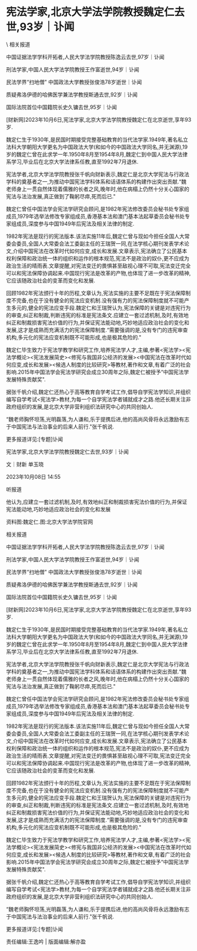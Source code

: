 # 宪法学家,北京大学法学院教授魏定仁去世,93岁｜讣闻  





\ 
相关报道

中国证据法学学科开拓者,人民大学法学院教授陈逸云去世,97岁｜讣闻

刑法学家,中国人民大学法学院教授王作富逝世,94岁｜讣闻

民法学界“扫地僧" 中国政法大学教授张俊浩78岁逝世｜讣闻

质疑弗洛伊德的哈佛医学兼法学教授斯通去世,92岁｜讣闻

国际法院首位中国籍院长史久镛去世,95岁｜讣闻

[财新网]2023年10月6日,宪法学家,北京大学法学院教授魏定仁在北京逝世,享年93岁.

魏定仁生于1930年,是民国时期接受完整基础教育的当代法学家.1949年,著名私立法科大学朝阳大学更名为中国政法大学(和如今的中国政法大学同名,并无渊源),19岁的魏定仁曾在此求学一年.1950年8月至1954年8月,魏定仁到中国人民大学法律系学习,毕业后在北京大学法律系任教,直至1992年7月退休.

宪法学者,北京大学法学院教授张千帆向财新表示,魏定仁是北京大学宪法与行政法学科的奠基者之一,为推动中国宪法学科体系和话语体系的构建作出突出贡献.“魏老师身上一贯自然体现着儒雅的长者之风,晚年时,他在病榻上仍然十分关心国家的宪法与法治发展,真正做到了鞠躬尽瘁,死而后已."

魏定仁曾任中国法学会宪法学研究会顾问,是1982年宪法修改委员会秘书处专家组成员,1979年选举法修改专家组成员,香港基本法和澳门基本法起草委员会秘书处专家组成员,深度参与中国1949年后宪法及相关法律的制定.

1982年宪法是现行的宪法版本.该法实施11年后,魏定仁曾与现如今担任全国人大常委会委员,全国人大常委会法工委副主任的王瑞贺一同,在法学核心期刊发表学术论文,介绍中国宪法在改革时代如何应变,成长和发展.文章表示,宪法确立了公民基本权利保障和政治统一体的组织和运作的根本规范,宪法不是政治的奴仆,更不应成为政治生活的晴雨表.文章提醒,对宪法变迁的畏惧甚至敌视心理不可取,宪法变迁完全可以和宪法保障协调起来.中国现行宪法是改革的产物,也体现了进一步改革的精神,它应该随政治社会的变革而变化和发展.

回顾1982年宪法颁行十年的历程,文章认为,宪法实施的主要不足既在于宪法保障制度不完备,也在于没有健全的宪法应变机制.没有强有力的宪法保障制度就不可能产生多元的,健全的宪法应变手段.魏定仁和王瑞贺认为,宪法保障的关键是对违宪行为的审查,纠正和制裁,判断违宪的标准是宪法条文.应建立一套过滤机制,及时,有效地纠正和制裁损害宪法价值的行为,并保证宪法能动地,巧妙地适应政治社会的变化和发展,这才是成熟而充满活力的宪法保障制度.“需要强调的是,没有专门的违宪审查机构,多元化的宪法应变机制既不可能形成,也是极其危险的."

魏定仁毕生致力于宪法学教学和研究工作,培养宪法学人才,主编,参著<宪法学><宪法学概论><宪法发展简史><修宪与我国非公经济的发展><中国宪法在改革时代如何应变,成长和发展><候选人制度的比较研究>等教材,著作和文章,有着广泛的社会影响.2015年中国法学会宪法学研究会成立30周年之际,魏定仁被授予“中国宪法学发展特殊贡献奖".

据张千帆介绍,魏定仁还热心于高等教育自学考试工作,倡导自学宪法学知识,并组织编写自学考试<宪法学>教材,为每一个自学宪法学者铺就成才之路.他还长期关注非政府组织的发展,是北京大学非营利组织法研究中心的共同创始人.

“魏老师胸怀坦荡,光明磊落,为人谦和,乐于提携后进,他的高尚风骨将永远激励有志于中国宪法与法治事业的后来人前行."张千帆说.

更多报道详见:[专题]讣闻


宪法学家,北京大学法学院教授魏定仁去世,93岁｜讣闻

文｜财新 单玉晓

2023年10月08日 14:55

听报道

他认为,应建立一套过滤机制,及时,有效地纠正和制裁损害宪法价值的行为,并保证宪法能动地,巧妙地适应政治社会的变化和发展

资料图:魏定仁.图:北京大学法学院官网

相关报道

中国证据法学学科开拓者,人民大学法学院教授陈逸云去世,97岁｜讣闻

刑法学家,中国人民大学法学院教授王作富逝世,94岁｜讣闻

民法学界“扫地僧" 中国政法大学教授张俊浩78岁逝世｜讣闻

质疑弗洛伊德的哈佛医学兼法学教授斯通去世,92岁｜讣闻

国际法院首位中国籍院长史久镛去世,95岁｜讣闻

[财新网]2023年10月6日,宪法学家,北京大学法学院教授魏定仁在北京逝世,享年93岁.

魏定仁生于1930年,是民国时期接受完整基础教育的当代法学家.1949年,著名私立法科大学朝阳大学更名为中国政法大学(和如今的中国政法大学同名,并无渊源),19岁的魏定仁曾在此求学一年.1950年8月至1954年8月,魏定仁到中国人民大学法律系学习,毕业后在北京大学法律系任教,直至1992年7月退休.

宪法学者,北京大学法学院教授张千帆向财新表示,魏定仁是北京大学宪法与行政法学科的奠基者之一,为推动中国宪法学科体系和话语体系的构建作出突出贡献.“魏老师身上一贯自然体现着儒雅的长者之风,晚年时,他在病榻上仍然十分关心国家的宪法与法治发展,真正做到了鞠躬尽瘁,死而后已."

魏定仁曾任中国法学会宪法学研究会顾问,是1982年宪法修改委员会秘书处专家组成员,1979年选举法修改专家组成员,香港基本法和澳门基本法起草委员会秘书处专家组成员,深度参与中国1949年后宪法及相关法律的制定.

1982年宪法是现行的宪法版本.该法实施11年后,魏定仁曾与现如今担任全国人大常委会委员,全国人大常委会法工委副主任的王瑞贺一同,在法学核心期刊发表学术论文,介绍中国宪法在改革时代如何应变,成长和发展.文章表示,宪法确立了公民基本权利保障和政治统一体的组织和运作的根本规范,宪法不是政治的奴仆,更不应成为政治生活的晴雨表.文章提醒,对宪法变迁的畏惧甚至敌视心理不可取,宪法变迁完全可以和宪法保障协调起来.中国现行宪法是改革的产物,也体现了进一步改革的精神,它应该随政治社会的变革而变化和发展.

回顾1982年宪法颁行十年的历程,文章认为,宪法实施的主要不足既在于宪法保障制度不完备,也在于没有健全的宪法应变机制.没有强有力的宪法保障制度就不可能产生多元的,健全的宪法应变手段.魏定仁和王瑞贺认为,宪法保障的关键是对违宪行为的审查,纠正和制裁,判断违宪的标准是宪法条文.应建立一套过滤机制,及时,有效地纠正和制裁损害宪法价值的行为,并保证宪法能动地,巧妙地适应政治社会的变化和发展,这才是成熟而充满活力的宪法保障制度.“需要强调的是,没有专门的违宪审查机构,多元化的宪法应变机制既不可能形成,也是极其危险的."

魏定仁毕生致力于宪法学教学和研究工作,培养宪法学人才,主编,参著<宪法学><宪法学概论><宪法发展简史><修宪与我国非公经济的发展><中国宪法在改革时代如何应变,成长和发展><候选人制度的比较研究>等教材,著作和文章,有着广泛的社会影响.2015年中国法学会宪法学研究会成立30周年之际,魏定仁被授予“中国宪法学发展特殊贡献奖".

据张千帆介绍,魏定仁还热心于高等教育自学考试工作,倡导自学宪法学知识,并组织编写自学考试<宪法学>教材,为每一个自学宪法学者铺就成才之路.他还长期关注非政府组织的发展,是北京大学非营利组织法研究中心的共同创始人.

“魏老师胸怀坦荡,光明磊落,为人谦和,乐于提携后进,他的高尚风骨将永远激励有志于中国宪法与法治事业的后来人前行."张千帆说.

更多报道详见:[专题]讣闻

责任编辑:王逸吟 | 版面编辑:解亦盈
